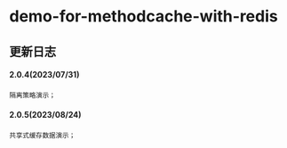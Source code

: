 # demo-for-methodcache-with-redis

## 更新日志

#### 2.0.4(2023/07/31)
    隔离策略演示；

#### 2.0.5(2023/08/24)
    共享式缓存数据演示；